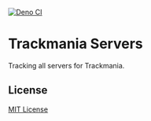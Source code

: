 [![Deno CI](https://github.com/NeKzor/tms/actions/workflows/deno.yml/badge.svg)](https://github.com/NeKzor/tms/actions/workflows/deno.yml)

# Trackmania Servers

Tracking all servers for Trackmania.

## License

[MIT License](./LICENSE)

